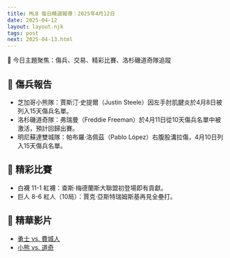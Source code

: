 ```yaml
---
title: MLB 每日精選報導｜2025年4月12日
date: 2025-04-12
layout: layout.njk
tags: post
next: 2025-04-13.html
---
```


🎯 今日主題聚焦：傷兵、交易、精彩比賽、洛杉磯道奇隊追蹤

## 📌 傷兵報告

- 芝加哥小熊隊：賈斯汀·史提爾（Justin Steele）因左手肘肌腱炎於4月8日被列入15天傷兵名單。
- 洛杉磯道奇隊：弗瑞曼（Freddie Freeman）於4月11日從10天傷兵名單中被激活，預計回歸出賽。
- 明尼蘇達雙城隊：帕布羅·洛佩茲（Pablo López）右腹股溝拉傷，4月10日列入15天傷兵名單。

## 📌 精彩比賽

- 白襪 11-1 紅襪：查斯·梅德蘭斯大聯盟初登場即有貢獻。
- 巨人 8-6 紅人（10局）：賈克·亞斯特瑞姆斯基再見全壘打。

## 🎥 精華影片

- [勇士 vs. 費城人](#)
- [小熊 vs. 道奇](#)
